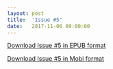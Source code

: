 ```yaml
---
layout: post
title:  'Issue #5'
date:   2017-11-06 09:00:00
---
```


[Download Issue #5 in EPUB format](https://critic-zebra-68386.netlify.com//issues/2017-11-06-issue-5.epub)

[Download Issue #5 in Mobi format](https://critic-zebra-68386.netlify.com//issues/2017-11-06-issue-5.mobi)
